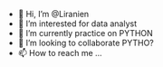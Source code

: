 - 👋 Hi, I’m @Liranien
- 👀 I’m interested for data analyst
- 🌱 I’m currently practice on PYTHON
- 💞️ I’m looking to collaborate PYTHO?
- 📫 How to reach me ...

<!---
Liranien/Liranien is a ✨ special ✨ repository because its `README.md` (this file) appears on your GitHub profile.
You can click the Preview link to take a look at your changes.
--->

